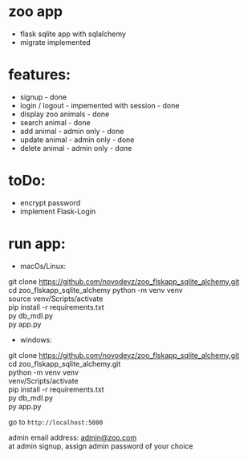 # zoo app  
- flask sqlite app with sqlalchemy  
- migrate implemented  


# features:  
- signup - done  
- login / logout - impemented with session - done  
- display zoo animals - done  
- search animal - done  
- add animal - admin only - done  
- update animal - admin only - done  
- delete animal - admin only - done  


# toDo:  
- encrypt password  
- implement Flask-Login  


# run app:  


- macOs/Linux:  

git clone https://github.com/novodevz/zoo_flskapp_sqlite_alchemy.git  
cd zoo_flskapp_sqlite_alchemy 
python -m venv venv  
source venv/Scripts/activate  
pip install -r requirements.txt  
py db_mdl.py  
py app.py  

- windows:  

git clone https://github.com/novodevz/zoo_flskapp_sqlite_alchemy.git  
cd zoo_flskapp_sqlite_alchemy.git  
python -m venv venv  
venv/Scripts/activate  
pip install -r requirements.txt  
py db_mdl.py  
py app.py  


go to `http://localhost:5000`  

admin email address: admin@zoo.com  
at admin signup, assign admin password of your choice  

